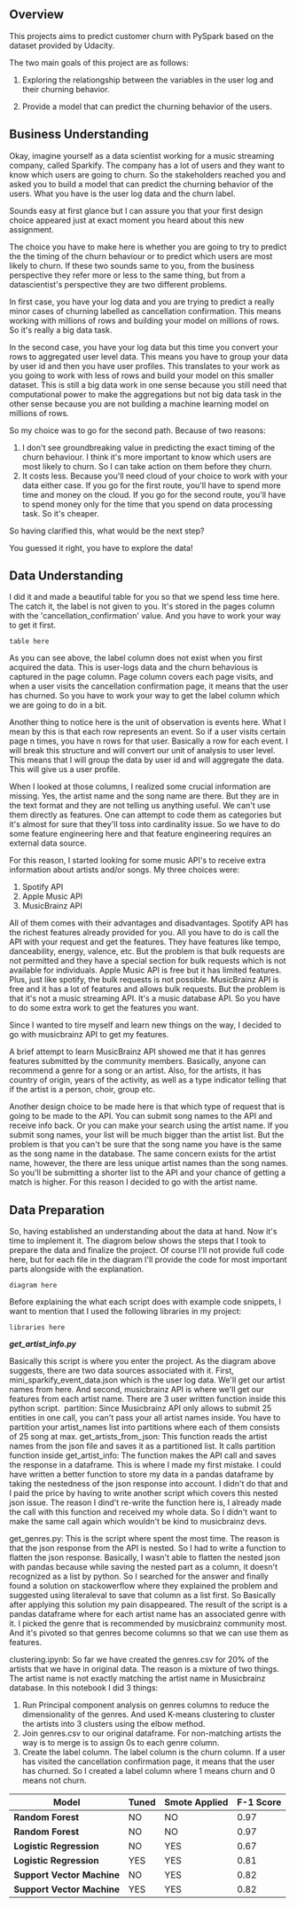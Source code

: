 ## Overview

This projects aims to predict customer churn with PySpark based on the dataset provided by Udacity. 

The two main goals of this project are as follows:

1) Exploring the relationgship between the variables in the user log and their churning behavior.
   
2) Provide a model that can predict the churning behavior of the users.
   
## Business Understanding

Okay, imagine yourself as a data scientist working for a music streaming company, called Sparkify. The company has a lot of users and they want to know which users are going to churn. So the stakeholders reached you and asked you to build a model that can predict the churning behavior of the users. What you have is the user log data and the churn label.

Sounds easy at first glance but I can assure you that  your first design choice appeared just at exact moment you heard about this new assignment.

The choice you have to make here is whether you are going to try to predict the the timing of the churn behaviour or to predict which users are most likely to churn. If these two sounds same to you, from the business perspective they refer more or less to the same thing, but from a datascientist's perspective they are two different problems.

In first case, you have your log data and you are trying to predict a really minor cases of churning labelled as cancellation confirmation. This means working with millions of rows and building your model on millions of rows. So it's really a big data task.

In the second case, you have your log data but this time you convert your rows to aggregated user level data. This means you have to group your data by user id and then you have user profiles. This translates to your work as you going to work with less of rows and build your model on this smaller dataset. This is still a big data work in one sense because you still need that computational power to make the aggregations but not big data task in the other sense because you are not building a machine learning model on millions of rows.

So my choice was to go for the second path. Because of two reasons:

1) I don't see groundbreaking value in predicting the exact timing of the churn behaviour. I think it's more important to know which users are most likely to churn. So I can take action on them before they churn.
2) It costs less. Because you'll need cloud of your choice to work with your data either case. If you go for the first route, you'll have to spend more time and money on the cloud. If you go for the second route, you'll have to spend money only for the time that you spend on data processing task. So it's cheaper.

So having clarified this, what would be the next step? 

You guessed it right, you have to explore the data!

## Data Understanding

I did it and made a beautiful table for you so that we spend less time here.
The catch it, the label is not given to you. It's stored in the pages column with the 'cancellation_confirmation' value. And you have to work your way to get it first.

 `table here`

As you can see above, the label column does not exist when you first acquired the data. This is user-logs data and the churn behavious is captured in the page column. Page column covers each page visits, and when a user visits the cancellation confirmation page, it means that the user has churned. So you have to work your way to get the label column which we are going to do in a bit.

Another thing to notice here is the unit of observation is events here. What I mean by this is that each row represents an event. So if a user visits certain page n times, you have n rows for that user. Basically a row for each event. I will break this structure and will convert our unit of analysis to user level. This means that I will group the data by user id and will aggregate the data. This will give us a user profile. 

When I looked at those columns, I realized some crucial information are missing. Yes, the artist name and the song name are there. But they are in the text format and they are not telling us anything useful. We can't use them directly as features. One can attempt to code them as categories but it's almost for sure that they'll toss into cardinality issue. So we have to do some feature engineering here and that feature engineering requires an external data source.

For this reason, I started looking for some music API's to receive extra information about artists and/or songs. My three choices were:

1) Spotify API
2) Apple Music API
3) MusicBrainz API

All of them comes with their advantages and disadvantages. Spotify API has the richest features already provided for you. All you have to do is call the API with your request and get the features. They have features like tempo, danceability, energy, valence, etc. But the problem is that bulk requests are not permitted and they have a special section for bulk requests which is not available for individuals. Apple Music API is free but it has limited features. Plus, just like spotify, the bulk requests is not possible. MusicBrainz API is free and it has a lot of features and allows bulk requests. But the problem is that it's not a music streaming API. It's a music database API. So you have to do some extra work to get the features you want.

Since I wanted to tire myself and learn new things on the way, I decided to go with musicbrainz API to get my features. 

A brief attempt to learn MusicBrainz API showed me that it has genres features submitted by the community members. Basically, anyone can recommend a genre for a song or an artist. Also, for the artists, it has country of origin, years of the activity, as well as a type indicator telling that if the artist is a person, choir, group etc.

Another design choice to be made here is that which type of request that is going to be made to the API. You can submit song names to the API and receive info back. Or you can make your search using the artist name. If you submit song names, your list will be much bigger than the artist list. But the problem is that you can't be sure that the song name you have is the same as the song name in the database. The same concern exists for the artist name, however, the there are less unique artist names than the song names. So you'll be submitting a shorter list to the API and your chance of getting a match is higher. For this reason I decided to go with the artist name.

## Data Preparation

So, having established an understanding about the data at hand. Now it's time to implement it. The diagrom below shows the steps that I took to prepare the data and finalize the project. Of course I'll not provide full code here, but for each file in the diagram I'll provide the code for most important parts alongside with the explanation.

`diagram here`

Before explaining the what each script does with example code snippets, I want to mention that I used the following libraries in my project:

`libraries here`


***get_artist_info.py***

Basically this script is where you enter the project. As the diagram above suggests, there are two data sources associated with it. First, mini_sparkify_event_data.json which is the user log data. We'll get our artist names from here. And second, musicbrainz API is where we'll get our features from each artist name.
There are 3 user written function inside this python script. 
partition: Since Musicbrainz API only allows to submit 25 entities in one call, you can't pass your all artist names inside. You have to partition your artist_names list into partitions where each of them consists of 25 song at max.
get_artists_from_json: This function reads the artist names from the json file and saves it as a partitioned list. It calls partition function inside
get_artist_info: The function makes the API call and saves the response in a dataframe. This is where I made my first mistake. I could have written a better function to store my data in a pandas dataframe by taking the nestedness of the json response into account. I didn't do that and I paid the price by having to write another script which covers this nested json issue. The reason I dind't re-write the function here is, I already made the call with this function and received my whole data. So I didn't want to make the same call again which wouldn't be kind to musicbrainz devs.

get_genres.py: This is the script where spent the most time. The reason is that the json response from the API is nested. So I had to write a function to flatten the json response. Basically, I wasn't able to flatten the nested json with pandas because while saving the nested part as a column, it doesn't recognized as a list by python. So I searched for the answer and finally found a solution on stackowerflow where they explained the problem and suggested using literaleval to save that column as a list first. So Basically after applying this solution my pain disappeared. The result of the script is a pandas dataframe where for each artist name has an associated genre with it. I picked the genre that is recommended by musicbrainz community most. And it's pivoted so that genres become columns so that we can use them as features.

clustering.ipynb: So far we have created the genres.csv for 20% of the artists that we have in original data. The reason is a mixture of two things. The artist name is not exactly matching the artist name in Musicbrainz database. In this notebook I did 3 things:
1. Run Principal component analysis on genres columns to reduce the dimensionality of the genres. And used K-means clustering to cluster the artists into 3 clusters using the elbow method.
2. Join genres.csv to our original dataframe. For non-matching artists the way is to merge is to assign 0s to each genre column.
3. Create the label column. The label column is the churn column. If a user has visited the cancellation confirmation page, it means that the user has churned. So I created a label column where 1 means churn and 0 means not churn.

Model | Tuned | Smote Applied | F-1 Score
--- | --- | --- | --- 
**Random Forest** | NO | NO | 0.97
**Random Forest** | NO | NO | 0.97
**Logistic Regression** | NO | YES | 0.67
**Logistic Regression** | YES | YES | 0.81
**Support Vector Machine** | NO | YES | 0.82
**Support Vector Machine** | YES | YES | 0.82
